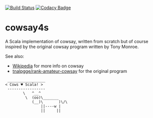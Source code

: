 [![Build Status](https://travis-ci.org/guilgaly/cowsay4s.svg?branch=master)](https://travis-ci.org/guilgaly/cowsay4s)
[![Codacy Badge](https://api.codacy.com/project/badge/Grade/61283f92a63444738407f767d6bf86f7)](https://www.codacy.com/app/guilgaly/cowsay4s?utm_source=github.com&amp;utm_medium=referral&amp;utm_content=guilgaly/cowsay4s&amp;utm_campaign=Badge_Grade)

# cowsay4s

A Scala implementation of cowsay, written from scratch but of course inspired by
the original cowsay program written by Tony Monroe.

See also:

- [Wikipedia](https://en.wikipedia.org/wiki/Cowsay) for more info on cowsay
- [tnalpgge/rank-amateur-cowsay](https://github.com/tnalpgge/rank-amateur-cowsay)
for the original program

```
 _________________
< Cows ♥ Scala! >
 -----------------
        \   ^__^
         \  (oo)\_______
            (__)\       )\/\
                ||----w |
                ||     ||
```
